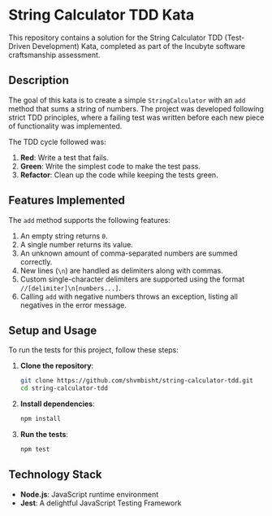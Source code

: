# String Calculator TDD Kata

This repository contains a solution for the String Calculator TDD (Test-Driven Development) Kata, completed as part of the Incubyte software craftsmanship assessment.

## Description

The goal of this kata is to create a simple `StringCalculator` with an `add` method that sums a string of numbers. The project was developed following strict TDD principles, where a failing test was written before each new piece of functionality was implemented.

The TDD cycle followed was:
1.  **Red**: Write a test that fails.
2.  **Green**: Write the simplest code to make the test pass.
3.  **Refactor**: Clean up the code while keeping the tests green.

## Features Implemented

The `add` method supports the following features:
1.  An empty string returns `0`.
2.  A single number returns its value.
3.  An unknown amount of comma-separated numbers are summed correctly.
4.  New lines (`\n`) are handled as delimiters along with commas.
5.  Custom single-character delimiters are supported using the format `//[delimiter]\n[numbers...]`.
6.  Calling `add` with negative numbers throws an exception, listing all negatives in the error message.

## Setup and Usage

To run the tests for this project, follow these steps:

1.  **Clone the repository**:
    ```sh
    git clone https://github.com/shvmbisht/string-calculator-tdd.git
    cd string-calculator-tdd
    ```

2.  **Install dependencies**:
    ```sh
    npm install
    ```

3.  **Run the tests**:
    ```sh
    npm test
    ```

## Technology Stack

-   **Node.js**: JavaScript runtime environment
-   **Jest**: A delightful JavaScript Testing Framework 